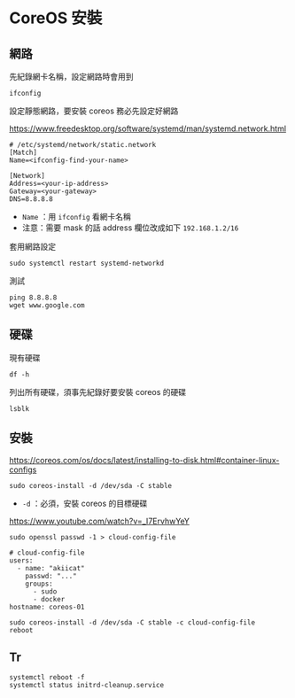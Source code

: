 # CoreOS 安裝

## 網路

先紀錄網卡名稱，設定網路時會用到

```shell
ifconfig
```

設定靜態網路，要安裝 coreos 務必先設定好網路

https://www.freedesktop.org/software/systemd/man/systemd.network.html

```Shell
# /etc/systemd/network/static.network
[Match]
Name=<ifconfig-find-your-name>

[Network]
Address=<your-ip-address>
Gateway=<your-gateway>
DNS=8.8.8.8
```

- `Name` ：用 `ifconfig` 看網卡名稱
- 注意：需要 mask 的話 address 欄位改成如下 `192.168.1.2/16`

套用網路設定

```shell
sudo systemctl restart systemd-networkd
```

測試

```shell
ping 8.8.8.8
wget www.google.com
```



## 硬碟

現有硬碟

```shell
df -h
```

列出所有硬碟，須事先紀錄好要安裝 coreos 的硬碟

```shell
lsblk
```



## 安裝

https://coreos.com/os/docs/latest/installing-to-disk.html#container-linux-configs

```shell
sudo coreos-install -d /dev/sda -C stable
```

- `-d` ：必須，安裝 coreos 的目標硬碟



https://www.youtube.com/watch?v=_I7ErvhwYeY

```shell
sudo openssl passwd -1 > cloud-config-file
```



```shell
# cloud-config-file
users:
  - name: "akiicat"
    passwd: "..."
    groups:
      - sudo
      - docker
hostname: coreos-01
```



```shell
sudo coreos-install -d /dev/sda -C stable -c cloud-config-file
reboot
```





## Tr

```shell
systemctl reboot -f
systemctl status initrd-cleanup.service
```

